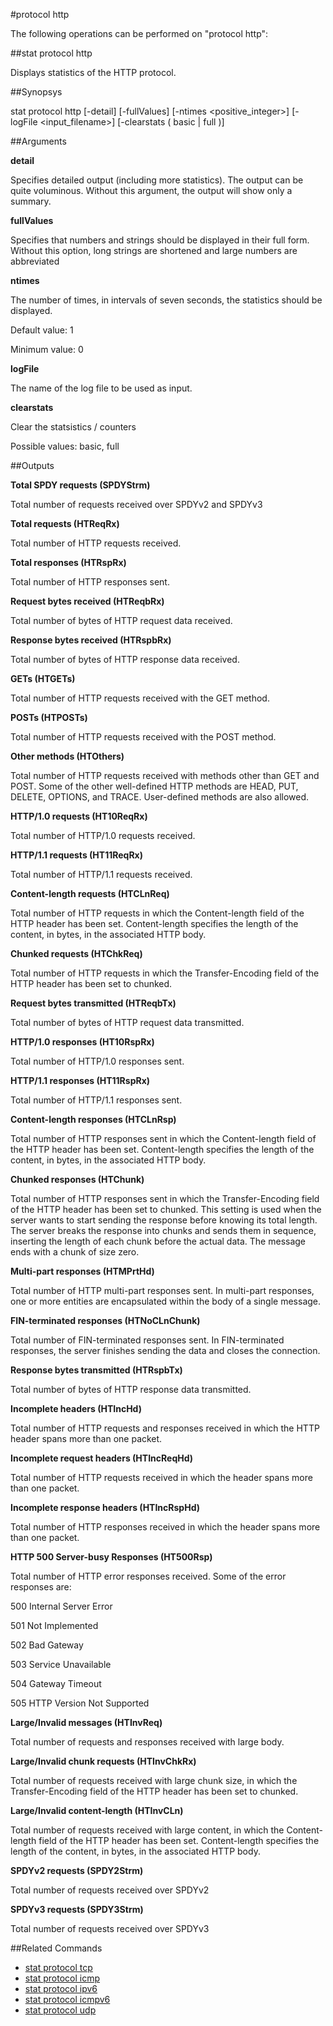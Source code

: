 #protocol http

The following operations can be performed on "protocol http":


##stat protocol http

Displays statistics of the HTTP protocol.


##Synopsys

stat protocol http [-detail] [-fullValues] [-ntimes &lt;positive_integer>] [-logFile &lt;input_filename>] [-clearstats ( basic | full )]


##Arguments

<b>detail</b>
Specifies detailed output (including more statistics). The output can be quite voluminous. Without this argument, the output will show only a summary.

<b>fullValues</b>
Specifies that numbers and strings should be displayed in their full form. Without this option, long strings are shortened and large numbers are abbreviated

<b>ntimes</b>
The number of times, in intervals of seven seconds, the statistics should be displayed.
Default value: 1
Minimum value: 0

<b>logFile</b>
The name of the log file to be used as input.

<b>clearstats</b>
Clear the statsistics / counters
Possible values: basic, full



##Outputs

<b>Total SPDY requests (SPDYStrm)</b>
Total number of requests received over SPDYv2 and SPDYv3

<b>Total requests (HTReqRx)</b>
Total number of HTTP requests received.

<b>Total responses (HTRspRx)</b>
Total number of HTTP responses sent.

<b>Request bytes received (HTReqbRx)</b>
Total number of bytes of HTTP request data received.

<b>Response bytes received (HTRspbRx)</b>
Total number of bytes of HTTP response data received.

<b>GETs (HTGETs)</b>
Total number of HTTP requests received with the GET method.

<b>POSTs (HTPOSTs)</b>
Total number of HTTP requests received with the POST method.

<b>Other methods (HTOthers)</b>
Total number of HTTP requests received with methods other than GET and POST. Some of the other well-defined HTTP methods are HEAD, PUT, DELETE, OPTIONS, and TRACE. User-defined methods are also allowed.

<b>HTTP/1.0 requests (HT10ReqRx)</b>
Total number of HTTP/1.0 requests received.

<b>HTTP/1.1 requests (HT11ReqRx)</b>
Total number of HTTP/1.1 requests received.

<b>Content-length requests (HTCLnReq)</b>
Total number of HTTP requests in which the Content-length field of the HTTP header has been set. Content-length specifies the length of the content, in bytes, in the associated HTTP body.

<b>Chunked requests (HTChkReq)</b>
Total number of HTTP requests in which the Transfer-Encoding field of the HTTP header has been set to chunked.

<b>Request bytes transmitted (HTReqbTx)</b>
Total number of bytes of HTTP request data transmitted.

<b>HTTP/1.0 responses (HT10RspRx)</b>
Total number of HTTP/1.0 responses sent.

<b>HTTP/1.1 responses (HT11RspRx)</b>
Total number of HTTP/1.1 responses sent.

<b>Content-length responses (HTCLnRsp)</b>
Total number of HTTP responses sent in which the Content-length field of the HTTP header has been set. Content-length specifies the length of the content, in bytes, in the associated HTTP body.

<b>Chunked responses (HTChunk)</b>
Total number of HTTP responses sent in which the Transfer-Encoding field of the HTTP header has been set to chunked. This setting is used when the server wants to start sending the response before knowing its total length. The server breaks the response into chunks and sends them in sequence, inserting the length of each chunk before the actual data. The message ends with a chunk of size zero.

<b>Multi-part responses (HTMPrtHd)</b>
Total number of HTTP multi-part responses sent. In multi-part responses, one or more entities are encapsulated within the body of a single message.

<b>FIN-terminated responses (HTNoCLnChunk)</b>
Total number of FIN-terminated responses sent. In FIN-terminated responses, the server finishes sending the data and closes the connection.

<b>Response bytes transmitted (HTRspbTx)</b>
Total number of bytes of HTTP response data transmitted.

<b>Incomplete headers (HTIncHd)</b>
Total number of HTTP requests and responses received in which the HTTP header spans more than one packet.

<b>Incomplete request headers (HTIncReqHd)</b>
Total number of HTTP requests received in which the header spans more than one packet.

<b>Incomplete response headers (HTIncRspHd)</b>
Total number of HTTP responses received in which the header spans more than one packet.

<b>HTTP 500 Server-busy Responses (HT500Rsp)</b>
Total number of HTTP error responses received. Some of the error responses are: 
500 	Internal Server Error
501 	Not Implemented
502 	Bad Gateway
503 	Service Unavailable
504 	Gateway Timeout
505 	HTTP Version Not Supported

<b>Large/Invalid messages (HTInvReq)</b>
Total number of requests and responses received with large body.

<b>Large/Invalid chunk requests (HTInvChkRx)</b>
Total number of requests received with large chunk size, in which the Transfer-Encoding field of the HTTP header has been set to chunked.

<b>Large/Invalid content-length (HTInvCLn)</b>
Total number of requests received with large content, in which the Content-length field of the HTTP header has been set. Content-length specifies the length of the content, in bytes, in the associated HTTP body.

<b>SPDYv2 requests (SPDY2Strm)</b>
Total number of requests received over SPDYv2

<b>SPDYv3 requests (SPDY3Strm)</b>
Total number of requests received over SPDYv3



##Related Commands

<ul><li><a href="../../../ml#stat-protoco/ml#stat-protoco">stat protocol tcp</a></li><li><a href="../../../tml#stat-protocol/tml#stat-protocol">stat protocol icmp</a></li><li><a href="../../../tml#stat-protocol/tml#stat-protocol">stat protocol ipv6</a></li><li><a href="../../../.html#stat-protocol-i/.html#stat-protocol-i">stat protocol icmpv6</a></li><li><a href="../../../ml#stat-protoco/ml#stat-protoco">stat protocol udp</a></li></ul>



